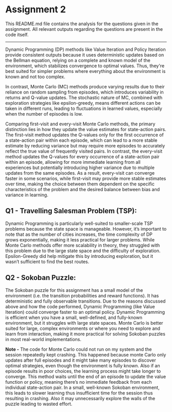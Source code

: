 # Assignment 2
This README.md file contains the analysis for the questions given in the assignment. 
All relevant outputs regarding the questions are present in the code itself.

---

Dynamic Programming (DP) methods like Value Iteration and Policy Iteration provide consistent outputs because it uses deterministic updates based on the Bellman equation, relying on a complete and known model of the environment, which stabilizes convergence to optimal values. Thus, they're best suited for simpler problems where everything about the environment is known and not too complex.

In contrast, Monte Carlo (MC) methods produce varying results due to their reliance on random sampling from episodes, which introduces variability in returns and Q-value updates. The stochastic nature of MC, combined with exploration strategies like epsilon-greedy, means different actions can be taken in different runs, leading to fluctuations in learned values, especially when the number of episodes is low.

Comparing first-visit and every-visit Monte Carlo methods, the primary distinction lies in how they update the value estimates for state-action pairs. The first-visit method updates the Q-values only for the first occurrence of a state-action pair within each episode, which can lead to a more stable estimate by reducing variance but may require more episodes to accurately reflect the true value of frequently visited pairs. In contrast, the every-visit method updates the Q-values for every occurrence of a state-action pair within an episode, allowing for more immediate learning from all experiences but potentially introducing higher variance due to multiple updates from the same episodes. As a result, every-visit can converge faster in some scenarios, while first-visit may provide more stable estimates over time, making the choice between them dependent on the specific characteristics of the problem and the desired balance between bias and variance in learning.

## Q1 - Travelling Salesman Problem (TSP):

Dynamic Programming is particularly well-suited to smaller-scale TSP problems because the state space is manageable. However, it’s important to note that as the number of cities increases, the time complexity of DP grows exponentially, making it less practical for larger problems.
While Monte Carlo methods offer more scalability in theory, they struggled with this problem due to the large state space and the difficulty of exploration. Epsilon-Greedy did help mitigate this by introducing exploration, but it wasn’t sufficient to find the best routes.

## Q2 - Sokoban Puzzle:

The Sokoban puzzle for this assignment has a small model of the environment (i.e. the transition probabilities and reward functions). It has deterministic and fully observable transitions. 
Due to the reasons discussed above and how the code performed, Dynamic Programming (like Value Iteration) could converge faster to an optimal policy.
Dynamic Programming is efficient when you have a small, well-defined, and fully-known environment, but it struggles with large state spaces.
Monte Carlo is better suited for large, complex environments or where you need to explore and learn from interaction, making it more practical for solving Sokoban puzzles in most real-world implementations.

**Note -** The code for Monte Carlo could not run on my system and the session repeatedly kept crashing. This happened because monte Carlo only updates after full episodes and it might take many episodes to discover optimal strategies, even though the environment is fully known. Also if an episode results in poor choices, the learning process might take longer to converge. This method waits until the end of an episode to update the value function or policy, meaning there’s no immediate feedback from each individual state-action pair. In a small, well-known Sokoban environment, this leads to slower learning thus insufficient time for the session thus resulting in crashing. Also it may unnecessarily explore the walls of the puzzle leading to wasted effort.
